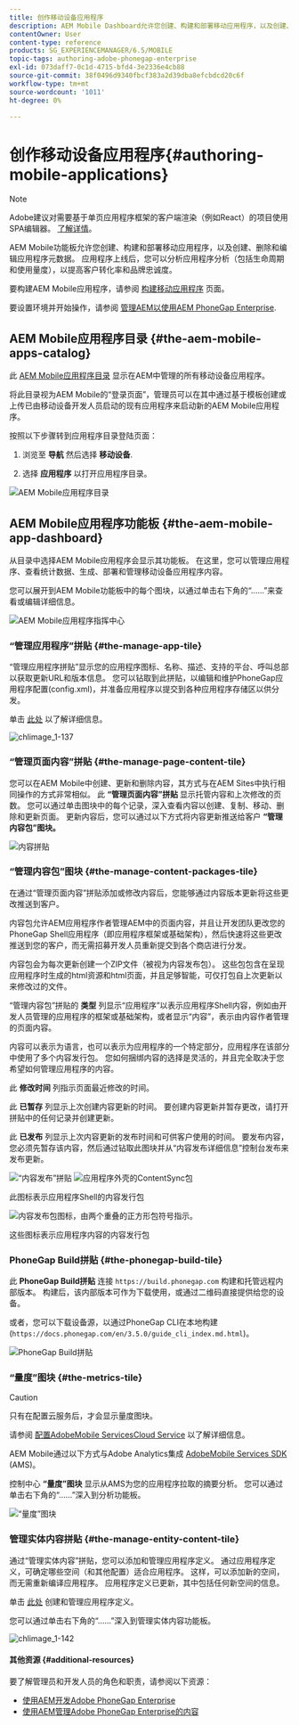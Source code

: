 ```yaml
---
title: 创作移动设备应用程序
description: AEM Mobile Dashboard允许您创建、构建和部署移动应用程序，以及创建、删除和编辑应用程序元数据。 关注此页面以了解更多信息。
contentOwner: User
content-type: reference
products: SG_EXPERIENCEMANAGER/6.5/MOBILE
topic-tags: authoring-adobe-phonegap-enterprise
exl-id: 073daff7-0c1d-4715-bfd4-3e2336e4cb88
source-git-commit: 38f0496d9340fbcf383a2d39dba8efcbdcd20c6f
workflow-type: tm+mt
source-wordcount: '1011'
ht-degree: 0%

---
```


# 创作移动设备应用程序{#authoring-mobile-applications}

>[!NOTE]
>
>Adobe建议对需要基于单页应用程序框架的客户端渲染（例如React）的项目使用SPA编辑器。 [了解详情](/help/sites-developing/spa-overview.md)。

AEM Mobile功能板允许您创建、构建和部署移动应用程序，以及创建、删除和编辑应用程序元数据。 应用程序上线后，您可以分析应用程序分析（包括生命周期和使用量度），以提高客户转化率和品牌忠诚度。

要构建AEM Mobile应用程序，请参阅 [构建移动应用程序](/help/mobile/building-app-mobile-phonegap.md) 页面。

要设置环境并开始操作，请参阅 [管理AEM以使用AEM PhoneGap Enterprise](/help/mobile/administer-phonegap.md).

## AEM Mobile应用程序目录 {#the-aem-mobile-apps-catalog}

此 [AEM Mobile应用程序目录](http://localhost:4502/aem/apps.html/content/phonegap) 显示在AEM中管理的所有移动设备应用程序。

将此目录视为AEM Mobile的“登录页面”，管理员可以在其中通过基于模板创建或上传已由移动设备开发人员启动的现有应用程序来启动新的AEM Mobile应用程序。

按照以下步骤转到应用程序目录登陆页面：

1. 浏览至 **导航** 然后选择 **移动设备**.

1. 选择 **应用程序** 以打开应用程序目录。

![AEM Mobile应用程序目录](assets/chlimage_1-135.png)

## AEM Mobile应用程序功能板 {#the-aem-mobile-app-dashboard}

从目录中选择AEM Mobile应用程序会显示其功能板。 在这里，您可以管理应用程序、查看统计数据、生成、部署和管理移动设备应用程序内容。

您可以展开到AEM Mobile功能板中的每个图块，以通过单击右下角的“……”来查看或编辑详细信息。

![AEM Mobile应用程序指挥中心](assets/chlimage_1-136.png)

### “管理应用程序”拼贴 {#the-manage-app-tile}

“管理应用程序拼贴”显示您的应用程序图标、名称、描述、支持的平台、呼叫总部以获取更新URL和版本信息。 您可以钻取到此拼贴，以编辑和维护PhoneGap应用程序配置(config.xml)，并准备应用程序以提交到各种应用程序存储区以供分发。

单击 [此处](/help/mobile/phonegap-app-details-tile.md) 以了解详细信息。

![chlimage_1-137](assets/chlimage_1-137.png)

### “管理页面内容”拼贴 {#the-manage-page-content-tile}

您可以在AEM Mobile中创建、更新和删除内容，其方式与在AEM Sites中执行相同操作的方式非常相似。 此 **“管理页面内容”拼贴** 显示托管内容和上次修改的页数。 您可以通过单击图块中的每个记录，深入查看内容以创建、复制、移动、删除和更新页面。 更新内容后，您可以通过以下方式将内容更新推送给客户 **“管理内容包”图块。**

![内容拼贴](assets/chlimage_1-138.png)

### “管理内容包”图块 {#the-manage-content-packages-tile}

在通过“管理页面内容”拼贴添加或修改内容后，您能够通过内容版本更新将这些更改推送到客户。

内容包允许AEM应用程序作者管理AEM中的页面内容，并且让开发团队更改您的PhoneGap Shell应用程序（即应用程序框架或基础架构），然后快速将这些更改推送到您的客户，而无需招募开发人员重新提交到各个商店进行分发。

内容包会为每次更新创建一个ZIP文件（被视为内容发布包）。 这些包包含在呈现应用程序时生成的html资源和html页面，并且足够智能，可仅打包自上次更新以来修改过的文件。

“管理内容包”拼贴的 **类型** 列显示“应用程序”以表示应用程序Shell内容，例如由开发人员管理的应用程序的框架或基础架构，或者显示“内容”，表示由内容作者管理的页面内容。

内容可以表示为语言，也可以表示为应用程序的一个特定部分，应用程序在该部分中使用了多个内容发行包。 您如何捆绑内容的选择是灵活的，并且完全取决于您希望如何管理应用程序的内容。

此 **修改时间** 列指示页面最近修改的时间。

此 **已暂存** 列显示上次创建内容更新的时间。 要创建内容更新并暂存更改，请打开拼贴中的任何记录并创建更新。

此 **已发布** 列显示上次内容更新的发布时间和可供客户使用的时间。 要发布内容，您必须先暂存该内容，然后通过钻取此图块并从“内容发布详细信息”控制台发布来发布更新。

![“内容发布”拼贴](assets/chlimage_1-139.png) ![应用程序外壳的ContentSync包](do-not-localize/chlimage_1-5.png)

此图标表示应用程序Shell的内容发行包

![内容发布包图标，由两个重叠的正方形包符号指示。](do-not-localize/chlimage_1-6.png)

这些图标表示应用程序内容的内容发行包

### PhoneGap Build拼贴 {#the-phonegap-build-tile}

此 **PhoneGap Build拼贴** 连接 `https://build.phonegap.com` 构建和托管远程内部版本。 构建后，该内部版本可作为下载使用，或通过二维码直接提供给您的设备。

或者，您可以下载设备源，以通过PhoneGap CLI在本地构建(`https://docs.phonegap.com/en/3.5.0/guide_cli_index.md.html`)。

![PhoneGap Build拼贴](assets/chlimage_1-140.png)

### “量度”图块 {#the-metrics-tile}

>[!CAUTION]
>
>只有在配置云服务后，才会显示量度图块。
>
>请参阅 [配置AdobeMobile ServicesCloud Service](/help/mobile/configure-adobe-mobile-cloud-service.md) 以了解详细信息。

AEM Mobile通过以下方式与Adobe Analytics集成 [AdobeMobile Services SDK](https://experienceleague.adobe.com/docs/mobile.html?lang=en) (AMS)。

控制中心 **“量度”图块** 显示从AMS为您的应用程序拉取的摘要分析。 您可以通过单击右下角的“……”深入到分析功能板。

![“量度”图块](assets/chlimage_1-141.png)

### 管理实体内容拼贴 {#the-manage-entity-content-tile}

通过“管理实体内容”拼贴，您可以添加和管理应用程序定义。 通过应用程序定义，可确定哪些空间（和其他配置）适合应用程序。 这样，可以添加新的空间，而无需重新编译应用程序。 应用程序定义已更新，其中包括任何新空间的信息。

单击 [此处](/help/mobile/phonegap-app-definitions.md) 创建和管理应用程序定义。

您可以通过单击右下角的“……”深入到管理实体内容功能板。

![chlimage_1-142](assets/chlimage_1-142.png)

#### 其他资源 {#additional-resources}

要了解管理员和开发人员的角色和职责，请参阅以下资源：

* [使用AEM开发Adobe PhoneGap Enterprise](/help/mobile/developing-in-phonegap.md)
* [使用AEM管理Adobe PhoneGap Enterprise的内容](/help/mobile/administer-phonegap.md)
